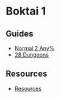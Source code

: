 # Boktai 1

## Guides

- [Normal 2 Any%](./boktai/normal-2_any.md)
- [28 Dungeons](./boktai/28-dungeons.md)

## Resources

- [Resources](./boktai/resources.md)
